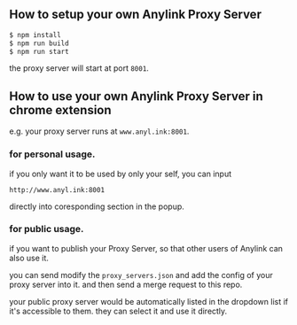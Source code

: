 ## How to setup your own Anylink Proxy Server
``` sh
$ npm install
$ npm run build
$ npm run start
```

the proxy server will start at port `8001`.

## How to use your own Anylink Proxy Server in chrome extension

e.g. your proxy server runs at `www.anyl.ink:8001`.

### for personal usage.
if you only want it to be used by only your self, you can input
```
http://www.anyl.ink:8001
```
directly into coresponding section in the popup.

### for public usage.
if you want to publish your Proxy Server, so that other users of Anylink can also use it.

you can send modify the `proxy_servers.json` and add the config of your proxy server into it.
and then send a merge request to this repo.

your public proxy server would be automatically listed in the dropdown list if it's accessible to them.
they can select it and use it directly.
